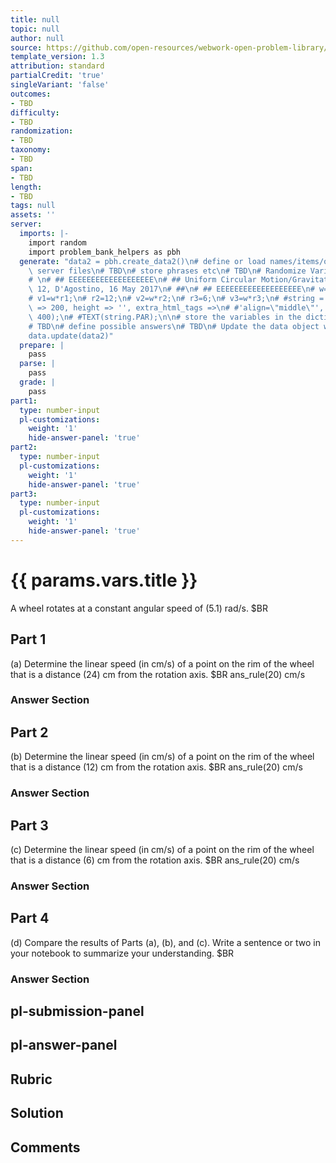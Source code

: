 ```yaml
---
title: null
topic: null
author: null
source: https://github.com/open-resources/webwork-open-problem-library/tree/master/Contrib/BrockPhysics/College_Physics_Urone/6.Uniform_Circular_Motion_and_Gravitation/ch6-12.pg
template_version: 1.3
attribution: standard
partialCredit: 'true'
singleVariant: 'false'
outcomes:
- TBD
difficulty:
- TBD
randomization:
- TBD
taxonomy:
- TBD
span:
- TBD
length:
- TBD
tags: null
assets: ''
server:
  imports: |-
    import random
    import problem_bank_helpers as pbh
  generate: "data2 = pbh.create_data2()\n# define or load names/items/objects from\
    \ server files\n# TBD\n# store phrases etc\n# TBD\n# Randomize Variables\n# \n\
    # \n# ## EEEEEEEEEEEEEEEEEEE\n# ## Uniform Circular Motion/Gravitation, Ch6, prob\
    \ 12, D'Agostino, 16 May 2017\n# ##\n# ## EEEEEEEEEEEEEEEEEEE\n# w=5.1;\n# r1=24;\n\
    # v1=w*r1;\n# r2=12;\n# v2=w*r2;\n# r3=6;\n# v3=w*r3;\n# #string = image('k_q1.png',width\
    \ => 200, height => '', extra_html_tags =>\n# #'align=\"middle\"', tex_size =>\
    \ 400);\n# #TEXT(string.PAR);\n\n# store the variables in the dictionary params\n\
    # TBD\n# define possible answers\n# TBD\n# Update the data object with a new dict\n\
    data.update(data2)"
  prepare: |
    pass
  parse: |
    pass
  grade: |
    pass
part1:
  type: number-input
  pl-customizations:
    weight: '1'
    hide-answer-panel: 'true'
part2:
  type: number-input
  pl-customizations:
    weight: '1'
    hide-answer-panel: 'true'
part3:
  type: number-input
  pl-customizations:
    weight: '1'
    hide-answer-panel: 'true'
---
```


# {{ params.vars.title }} 


A wheel rotates at a constant angular speed of (5.1) rad/s.   $BR

## Part 1 
(a) Determine the linear speed (in cm/s) of a point on the rim of the wheel that is a distance (24) cm from the rotation axis. $BR ans_rule(20)  cm/s 


 ### Answer Section

## Part 2 
(b) Determine the linear speed (in cm/s) of a point on the rim of the wheel that is a distance (12) cm from the rotation axis.  $BR ans_rule(20)  cm/s 


 ### Answer Section

## Part 3 
(c) Determine the linear speed (in cm/s) of a point on the rim of the wheel that is a distance (6) cm from the rotation axis.  $BR ans_rule(20)  cm/s 


 ### Answer Section

## Part 4 
(d) Compare the results of Parts (a), (b), and (c). Write a sentence or two in your notebook to summarize your understanding.  $BR 


 ### Answer Section


## pl-submission-panel 


## pl-answer-panel 


## Rubric 


## Solution 


## Comments 


